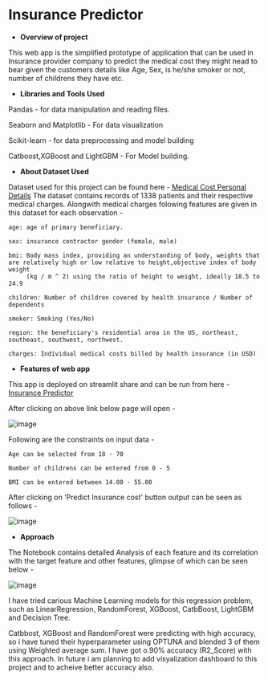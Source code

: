 # Insurance Predictor

* **Overview of project**

This web app is the simplified prototype of application that can be used in Insurance provider company to predict the medical cost they might nead to bear 
given the customers details like Age, Sex, is he/she smoker or not, number of childrens they have etc.

* **Libraries and Tools Used**

Pandas - for data manipulation and reading files.

Seaborn and Matplotlib - For data visualization

Scikit-learn - for data preprocessing and model building

Catboost,XGBoost and LightGBM - For Model building.

* **About Dataset Used**

Dataset used for this project can be found here - [Medical Cost Personal Details](https://www.kaggle.com/mirichoi0218/insurance)
The dataset contains records of 1338 patients and their respective medical charges. Alongwith medical charges folowing features are given in this dataset 
for each observation -

    age: age of primary beneficiary.

    sex: insurance contractor gender (female, male)

    bmi: Body mass index, providing an understanding of body, weights that are relatively high or low relative to height,objective index of body weight 
         (kg / m ^ 2) using the ratio of height to weight, ideally 18.5 to 24.9

    children: Number of children covered by health insurance / Number of dependents

    smoker: Smoking (Yes/No)

    region: the beneficiary's residential area in the US, northeast, southeast, southwest, northwest.

    charges: Individual medical costs billed by health insurance (in USD)
    
    
* **Features of web app**

This app is deployed on streamlit share and can be run from here - [Insurance Predictor](https://share.streamlit.io/omkarborikar/insurance-prediction/main/app.py)

After clicking on above link below page will open -

![image](https://user-images.githubusercontent.com/82905366/143280580-cd9b74e9-3999-49bf-944c-8021e5af61c4.png)

Following are the constraints on input data - 

    Age can be selected from 18 - 70

    Number of childrens can be entered from 0 - 5

    BMI can be entered between 14.00 - 55.00

After clicking on 'Predict Insurance cost' button output can be seen as follows -

![image](https://user-images.githubusercontent.com/82905366/143280870-b9a26053-5266-4389-8b30-190e4f9f275e.png)

* **Approach** 

The Notebook contains detailed Analysis of each feature and its correlation with the target feature and other features, glimpse of which can be seen below -

![image](https://user-images.githubusercontent.com/82905366/143281512-cb09202b-7ff5-4858-85c8-a8f274f27115.png)


I have tried carious Machine Learning models for this regression problem, such as LinearRegression, RandomForest, XGBoost, CatbBoost, LightGBM and Decision Tree.

Catbbost, XGBoost and RandomForest were predicting with high accuracy, so i have tuned their hyperparameter using OPTUNA and blended 3 of them using Weighted 
average sum. I have got o.90% accuracy (R2_Score) with this approach. In future i am planning to add visyalization dashboard to this project and to acheive better
accuracy also.

